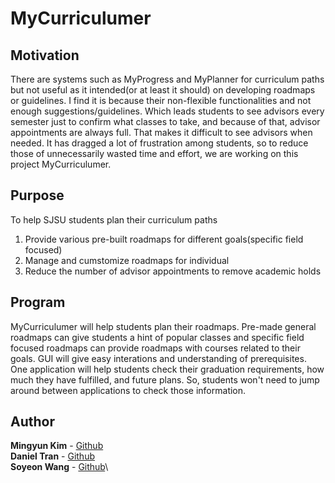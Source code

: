 # MyCurriculumer

## Motivation
There are systems such as MyProgress and MyPlanner for curriculum paths but not useful as it intended(or at least it should) on developing roadmaps or guidelines. I find it is because their non-flexible functionalities and not enough suggestions/guidelines. Which leads students to see advisors every semester just to confirm what classes to take, and because of that, advisor appointments are always full. That makes it difficult to see advisors when needed.
It has dragged a lot of frustration among students, so to reduce those of unnecessarily wasted time and effort, we are working on this project MyCurriculumer.

## Purpose
To help SJSU students plan their curriculum paths
1. Provide various pre-built roadmaps for different goals(specific field focused)
2. Manage and cumstomize roadmaps for individual
3. Reduce the number of advisor appointments to remove academic holds

## Program
MyCurriculumer will help students plan their roadmaps. Pre-made general roadmaps can give students a hint of popular classes and specific field focused roadmaps can provide roadmaps with courses related to their goals.
GUI will give easy interations and understanding of prerequisites.
One application will help students check their graduation requirements, how much they have fulfilled, and future plans. So, students won't need to jump around between applications to check those information.

## Author
**Mingyun Kim** - [Github](https://www.github.com/mikim42)\
**Daniel Tran** - [Github](https://www.github.com/danieltran67)\
**Soyeon Wang** - [Github](https://www.github.com/SoyeonW)\

